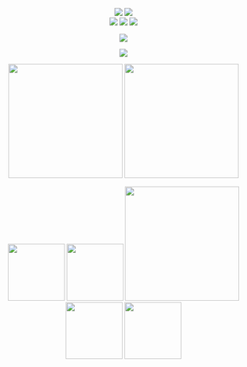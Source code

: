 <p align="center">
  <a href="https://www.google.com/search?q=Python">
    <img src="https://img.shields.io/badge/first%20lang-Python-green?logo=python&logoColor=silver&logoSize=auto&color=rgb(53%2C%20115%2C%20166)&link=https%3A%2F%2Fwww.google.com%2Fsearch%3Fq%3DPython" /></a>
  <a href="https://www.google.com/search?q=C%2B%2B">
    <img src="https://img.shields.io/badge/second%20lang-C%2B%2B-rgb(243%2C%2075%2C%20126)?logo=cplusplus&logoSize=auto&link=https%3A%2F%2Fwww.google.com/search?q=C%2B%2B" /></a>
  <br>
  <a href="https://t.me/roazanas">
    <img src="https://img.shields.io/badge/t.me%2F-roazanas-blue?logo=telegram&logoColor=%23229ED9&logoSize=auto&color=%23229ED9&link=https%3A%2F%2Ft.me%2Froazanas" /></a>
  <a href="https://github.com/roazanas">
    <img src="https://img.shields.io/badge/github.com%2F-roazanas-%236e5494?logo=github&logoSize=auto&link=https%3A%2F%2Fgithub.com%2Froazanas" /></a>
  <a href="https://vk.com/blackcacao">
    <img src="https://img.shields.io/badge/vk.com%2F-blackcacao-blue?logo=vk&logoColor=%230077FF&logoSize=auto&color=%230077FF&link=https%3A%2F%2Fvk.com%2Fblackcacao" /></a>
</p>

<p align="center">
  <a href="https://github.com/roazanas">
    <img src="https://readme-typing-svg.herokuapp.com?font=Roboto+Mono&size=36&letterSpacing=-2px&pause=1000&color=01FF01&center=true&vCenter=true&width=435&lines=github.com%2Froazanas" /></a>
</p>

<p align="center">
  <a href="https://t.me/roazanas">
    <img src="https://myreadme.vercel.app/api/embed/roazanas?panels=userstatistics,toprepositories,toplanguages,commitgraph" /></a>
</p>

<p align="center">
  <a href="https://t.me/roazanas">
    <img src="https://cataas.com/cat/gif/says/t.me?filter=mono&fontColor=silver&fontSize=44&type=square" width=229 /></a>
  <a href="https://t.me/roazanas">
    <img src="https://cataas.com/cat/gif/says/roazanas?filter=mono&fontColor=lime&fontSize=44&type=square" width=229 /></a>
</p>

<p align="center">
    <img src="https://i.giphy.com/media/v1.Y2lkPTc5MGI3NjExNTIybW5ubHZndTNtODg2eDMzOWo3M2kxZnlwdjZsZGJ2Y3RnNzl6biZlcD12MV9pbnRlcm5hbF9naWZfYnlfaWQmY3Q9Zw/3oX6bIL5nS2J8aQyG6/giphy.gif" width=114 /></a>
    <img src="https://i.giphy.com/media/v1.Y2lkPTc5MGI3NjExMHh5cGFvNW8yMXF5cjVoYnNwOGp3d213aWtsZ3J5eWJwMHA1dzB3NyZlcD12MV9pbnRlcm5hbF9naWZfYnlfaWQmY3Q9Zw/mtS7R2qFbhS9Kh1YGK/giphy.gif" width=114 /></a>
    <img src="https://i.giphy.com/media/v1.Y2lkPTc5MGI3NjExeno1aHFyeGs0aGFibGIwbjF5amc2YTRlbWwzM3JzOGFsem9mdzFtaCZlcD12MV9pbnRlcm5hbF9naWZfYnlfaWQmY3Q9Zw/ubKM1dobWqUa3dlwOg/giphy.gif" width=229 /></a>
    <img src="https://i.giphy.com/media/v1.Y2lkPTc5MGI3NjExM3NyMjgxZnp5c2R2Z2F6NTd4YnBkNzJrZGlkdXZrdnFiZmZ3d2p6NSZlcD12MV9pbnRlcm5hbF9naWZfYnlfaWQmY3Q9Zw/xPqUiFzyYmpPX3BDf1/giphy.gif" width=114 /></a>
    <img src="https://i.giphy.com/media/v1.Y2lkPTc5MGI3NjExbHZ6MGdlaWFrdGJ2dnA0bWdia2N1bWtjdTI3dXJ5MjF3cGNudm10ZiZlcD12MV9pbnRlcm5hbF9naWZfYnlfaWQmY3Q9Zw/BDiZGoNsiyt0xPoWrM/giphy.gif" width=114 /></a>
</p>
